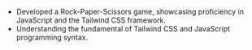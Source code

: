 * Developed a Rock-Paper-Scissors game, showcasing proficiency in JavaScript and the Tailwind CSS framework.
* Understanding the fundamental of Tailwind CSS and JavaScript programming syntax.
